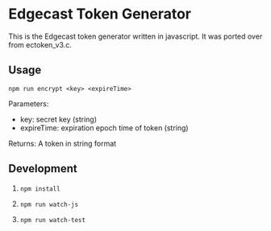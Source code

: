 # Edgecast Token Generator
This is the Edgecast token generator written in javascript.  It was ported over from ectoken_v3.c.

## Usage
`npm run encrypt <key> <expireTime>`

Parameters: 
  * key: secret key (string)
  * expireTime: expiration epoch time of token (string)

Returns: A token in string format

## Development
1) `npm install`

2) `npm run watch-js`

3) `npm run watch-test`
